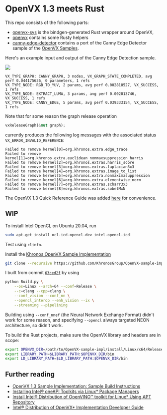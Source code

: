 # OpenVX 1.3 meets Rust

This repo consists of the following parts:

- [openvx-sys](openvx-sys) is the bindgen-generated Rust wrapper around OpenVX,
- [openvx](openvx) contains some Rusty helpers
- [canny-edge-detector](canny-edge-detector/src/main.rs) contains a port of the Canny Edge Detector sample
  of the [OpenVX Samples](https://github.com/KhronosGroup/openvx-samples).

Here's an example input and output of the Canny Edge Detection sample.

![](.readme/canny.png)

```text
VX_TYPE_GRAPH: CANNY_GRAPH, 3 nodes, VX_GRAPH_STATE_COMPLETED, avg perf 0.044175636, 0 parameters, 1 refs
VX_TYPE_NODE: RGB_TO_YUV, 2 params, avg perf 0.002818527, VX_SUCCESS, 1 refs
VX_TYPE_NODE: EXTRACT_LUMA, 3 params, avg perf 0.002013746, VX_SUCCESS, 1 refs
VX_TYPE_NODE: CANNY_EDGE, 5 params, avg perf 0.039333154, VX_SUCCESS, 1 refs
```

Note that for some reason the graph release operation 

```rust
vxReleaseGraph(&mut graph);
```

currently produces the following log messages with the associated status `VX_ERROR_INVALID_REFERENCE`:

```text
Failed to remove kernel[0]=org.khronos.extra.edge_trace
Failed to remove kernel[1]=org.khronos.extra.euclidean_nonmaxsuppression_harris
Failed to remove kernel[2]=org.khronos.extras.harris_score
Failed to remove kernel[3]=org.khronos.extras.laplacian3x3
Failed to remove kernel[4]=org.khronos.extras.image_to_list
Failed to remove kernel[5]=org.khronos.extra.nonmaximasuppression
Failed to remove kernel[6]=org.khronos.extra.elementwise_norm
Failed to remove kernel[7]=org.khronos.extras.scharr3x3
Failed to remove kernel[8]=org.khronos.extras.sobelMxN
```

The OpenVX 1.3 Quick Reference Guide was added [here](reference/openvx-13-reference-card.pdf)
for convenience.

## WIP

To install Intel OpenCL on Ubuntu 20.04, run

```bash
sudo apt-get install ocl-icd-opencl-dev intel-opencl-icd
```

Test using `clinfo`.

Install the [Khronos OpenVX Sample Implementation](https://github.com/KhronosGroup/OpenVX-sample-impl)

```bash
git clone --recursive https://github.com/KhronosGroup/OpenVX-sample-impl
```

I built from commit [`63ced2f`](https://github.com/KhronosGroup/OpenVX-sample-impl/tree/63ced2ff8d359a74937dead88aa687103244177e) by using

```bash
python Build.py \
    --os=Linux --arch=64 --conf=Release \
    --c=clang --cpp=clang \
    --conf_vision --conf_nn \
    --opencl_interop --enh_vision --ix \
    --streaming --pipelining
```

Building using `--conf_nnef` (the Neural Network Exchange Format) didn't work for some
reason, and specifying `--opencl` always targeted NEON architecture, so didn't work. 

To build the Rust projects, make sure the OpenVX library and headers are in scope:

```bash
export OPENVX_DIR=/path/to/OpenVX-sample-impl/install/Linux/x64/Release
export LIBRARY_PATH=$LIBRARY_PATH:$OPENVX_DIR/bin
export LD_LIBRARY_PATH=$LD_LIBRARY_PATH:$OPENVX_DIR/bin
```

## Further reading

- [OpenVX 1.3 Sample Implementation: Sample Build Instructions](https://github.com/KhronosGroup/OpenVX-sample-impl#sample-build-instructions)
- [Installing Intel® oneAPI Toolkits via Linux* Package Managers](https://software.intel.com/content/www/us/en/develop/articles/oneapi-repo-instructions.html)
- [Install Intel® Distribution of OpenVINO™ toolkit for Linux* Using APT Repository](https://docs.openvinotoolkit.org/latest/openvino_docs_install_guides_installing_openvino_apt.html)
- [Intel® Distribution of OpenVX* Implementation Developer Guide](https://software.intel.com/content/www/us/en/develop/documentation/openvino-ovx-guide/top.html)
